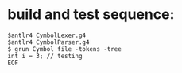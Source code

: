 # build and test sequence:

```
$antlr4 CymbolLexer.g4
$antlr4 CymbolParser.g4
$ grun Cymbol file -tokens -tree 
int i = 3; // testing
EOF
```
